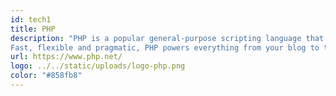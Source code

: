 ```yaml
---
id: tech1
title: PHP
description: "PHP is a popular general-purpose scripting language that is especially suited to web development.
Fast, flexible and pragmatic, PHP powers everything from your blog to the most popular websites in the world."
url: https://www.php.net/
logo: ../../static/uploads/logo-php.png
color: "#858fb8"
---
```

